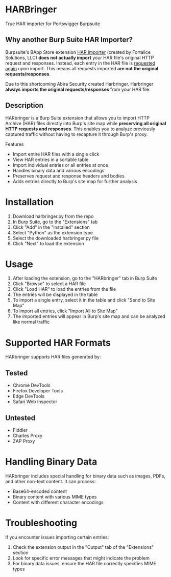 # HARBringer
True HAR importer for Portswigger Burpsuite

## Why another Burp Suite HAR Importer?
Burpsuite's BApp Store extension [HAR Importer](https://github.com/portswigger/har-importer) (created by Fortalice Solutions, LLC) **does not actually import** your HAR file's original HTTP request and responses.  Instead, each entry in the HAR file is [requested again](https://github.com/PortSwigger/har-importer/blob/60211490d941fdd2ed77192caa432ede2777f00d/src/main/java/com/fortalice/gui.java#L103) upon import.  This means all requests imported **are not the original requests/responses**.

Due to this shortcoming Abira Security created Harbringer.  Harbringer **always imports the original requests/responses** from your HAR file.


## Description
HARbringer is a Burp Suite extension that allows you to import HTTP Archive (HAR) files directly into Burp's site map while **preserving all original HTTP requests and responses**. This enables you to analyze previously captured traffic without having to recapture it through Burp's proxy.

Features
- Import entire HAR files with a single click
- View HAR entries in a sortable table
- Import individual entries or all entries at once
- Handles binary data and various encodings
- Preserves request and response headers and bodies
- Adds entries directly to Burp's site map for further analysis

# Installation
1. Download harbringer.py from the repo
2. In Burp Suite, go to the "Extensions" tab
3. Click "Add" in the "Installed" section
4. Select "Python" as the extension type
5. Select the downloaded harbringer.py file
6. Click "Next" to load the extension

# Usage
1. After loading the extension, go to the "HARbringer" tab in Burp Suite
2. Click "Browse" to select a HAR file
3. Click "Load HAR" to load the entries from the file
4. The entries will be displayed in the table
5. To import a single entry, select it in the table and click "Send to Site Map"
6. To import all entries, click "Import All to Site Map"
7. The imported entries will appear in Burp's site map and can be analyzed like normal traffic


# Supported HAR Formats
HARbringer supports HAR files generated by:

## Tested
- Chrome DevTools
- Firefox Developer Tools
- Edge DevTools
- Safari Web Inspector

## Untested
- Fiddler
- Charles Proxy
- ZAP Proxy

# Handling Binary Data
HARbringer includes special handling for binary data such as images, PDFs, and other non-text content. It can process:

- Base64-encoded content
- Binary content with various MIME types
- Content with different character encodings

# Troubleshooting
If you encounter issues importing certain entries:

1. Check the extension output in the "Output" tab of the "Extensions" section
2. Look for specific error messages that might indicate the problem
3. For binary data issues, ensure the HAR file correctly specifies MIME types


